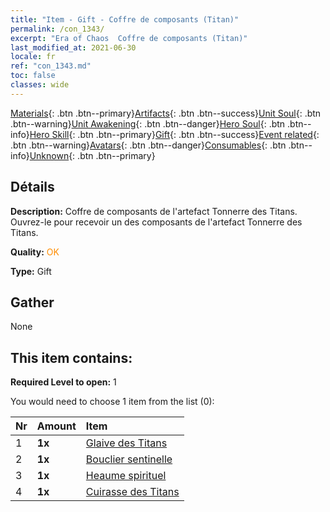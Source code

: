 ```yaml
---
title: "Item - Gift - Coffre de composants (Titan)"
permalink: /con_1343/
excerpt: "Era of Chaos  Coffre de composants (Titan)"
last_modified_at: 2021-06-30
locale: fr
ref: "con_1343.md"
toc: false
classes: wide
---
```

 [Materials](/ItemsFR/){: .btn .btn--primary}[Artifacts](/ItemsFR/Artifacts/){: .btn .btn--success}[Unit Soul](/ItemsFR/UnitSoul/){: .btn .btn--warning}[Unit Awakening](/ItemsFR/UnitAwakening/){: .btn .btn--danger}[Hero Soul](/ItemsFR/HeroSoul/){: .btn .btn--info}[Hero Skill](/ItemsFR/HeroSkill/){: .btn .btn--primary}[Gift](/ItemsFR/Gift/){: .btn .btn--success}[Event related](/ItemsFR/Events/){: .btn .btn--warning}[Avatars](/ItemsFR/Avatars/){: .btn .btn--danger}[Consumables](/ItemsFR/Consumables/){: .btn .btn--info}[Unknown](/ItemsFR/Unknown/){: .btn .btn--primary}

## Détails
 **Description:** Coffre de composants de l'artefact Tonnerre des Titans. Ouvrez-le pour recevoir un des composants de l'artefact Tonnerre des Titans.

 **Quality:** <span style="color: #FF8C00">OK</span>

 **Type:** Gift

## Gather

  None

## This item contains:

 **Required Level to open:** 1

 You would need to choose 1 item from the list (0):

  | Nr | Amount |     Item    |
  |:---|:-------|:------------|
  | 1 |  **1x** | [Glaive des Titans](/ItemsFR/art_156/) |  | 
  | 2 |  **1x** | [Bouclier sentinelle](/ItemsFR/art_157/) |  | 
  | 3 |  **1x** | [Heaume spirituel](/ItemsFR/art_158/) |  | 
  | 4 |  **1x** | [Cuirasse des Titans](/ItemsFR/art_159/) |  | 
